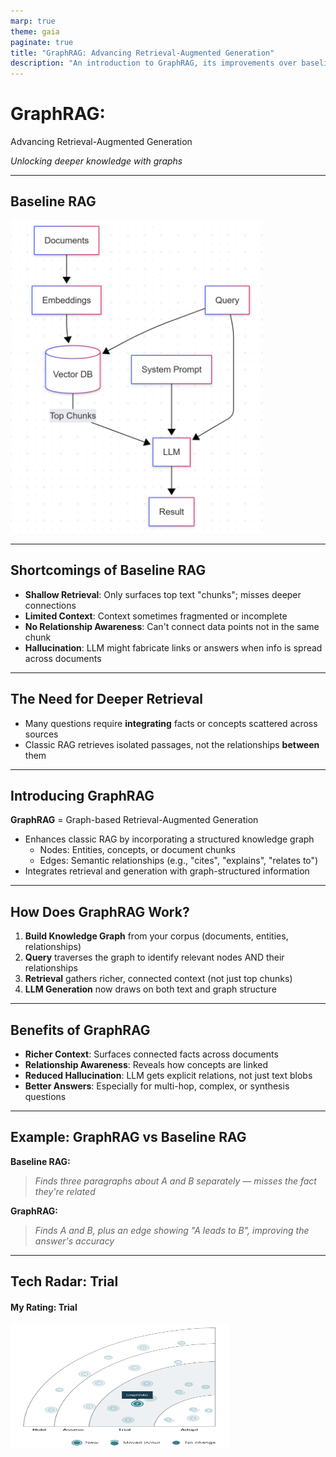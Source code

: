 ```yaml
---
marp: true
theme: gaia
paginate: true
title: "GraphRAG: Advancing Retrieval-Augmented Generation"
description: "An introduction to GraphRAG, its improvements over baseline RAG, and why it matters."
---
```


# GraphRAG:  
Advancing Retrieval-Augmented Generation

*Unlocking deeper knowledge with graphs*

---

## Baseline RAG

<img src="baseline-rag-diagram.png" alt="Baseline RAG" style="width:auto; height:500px;" />

---

## Shortcomings of Baseline RAG

- **Shallow Retrieval**: Only surfaces top text "chunks"; misses deeper connections
- **Limited Context**: Context sometimes fragmented or incomplete
- **No Relationship Awareness**: Can't connect data points not in the same chunk
- **Hallucination**: LLM might fabricate links or answers when info is spread across documents

---

## The Need for Deeper Retrieval

- Many questions require **integrating** facts or concepts scattered across sources
- Classic RAG retrieves isolated passages, not the relationships **between** them

---

## Introducing GraphRAG

**GraphRAG** = Graph-based Retrieval-Augmented Generation

- Enhances classic RAG by incorporating a structured knowledge graph
    - Nodes: Entities, concepts, or document chunks
    - Edges: Semantic relationships (e.g., "cites", "explains", "relates to")
- Integrates retrieval and generation with graph-structured information

---

## How Does GraphRAG Work?

1. **Build Knowledge Graph** from your corpus (documents, entities, relationships)
2. **Query** traverses the graph to identify relevant nodes AND their relationships
3. **Retrieval** gathers richer, connected context (not just top chunks)
4. **LLM Generation** now draws on both text and graph structure

---

## Benefits of GraphRAG

- **Richer Context**: Surfaces connected facts across documents
- **Relationship Awareness**: Reveals how concepts are linked
- **Reduced Hallucination**: LLM gets explicit relations, not just text blobs
- **Better Answers**: Especially for multi-hop, complex, or synthesis questions

---

## Example: GraphRAG vs Baseline RAG

**Baseline RAG:**
> *Finds three paragraphs about A and B separately — misses the fact they're related*

**GraphRAG:**
> *Finds A and B, plus an edge showing "A leads to B", improving the answer's accuracy*

---

<!--
style: "img { width: 400px; max-width: 100%; height: auto; display: block; margin: auto; }"
-->

## Tech Radar: Trial

#### My Rating: Trial

<img src="radar-blip.png" alt="Alt Text" style="width:350px; height:200px;" />